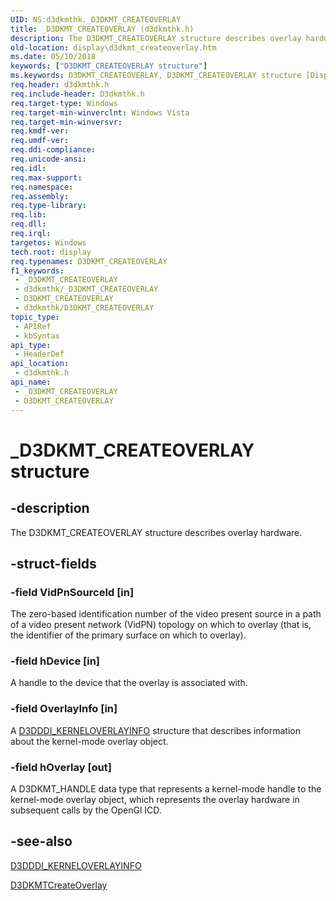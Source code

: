 ```yaml
---
UID: NS:d3dkmthk._D3DKMT_CREATEOVERLAY
title: _D3DKMT_CREATEOVERLAY (d3dkmthk.h)
description: The D3DKMT_CREATEOVERLAY structure describes overlay hardware.
old-location: display\d3dkmt_createoverlay.htm
ms.date: 05/10/2018
keywords: ["D3DKMT_CREATEOVERLAY structure"]
ms.keywords: D3DKMT_CREATEOVERLAY, D3DKMT_CREATEOVERLAY structure [Display Devices], OpenGL_Structs_0e2cd78f-0999-48a3-8a7d-329ddb46b46f.xml, _D3DKMT_CREATEOVERLAY, d3dkmthk/D3DKMT_CREATEOVERLAY, display.d3dkmt_createoverlay
req.header: d3dkmthk.h
req.include-header: D3dkmthk.h
req.target-type: Windows
req.target-min-winverclnt: Windows Vista
req.target-min-winversvr: 
req.kmdf-ver: 
req.umdf-ver: 
req.ddi-compliance: 
req.unicode-ansi: 
req.idl: 
req.max-support: 
req.namespace: 
req.assembly: 
req.type-library: 
req.lib: 
req.dll: 
req.irql: 
targetos: Windows
tech.root: display
req.typenames: D3DKMT_CREATEOVERLAY
f1_keywords:
 - _D3DKMT_CREATEOVERLAY
 - d3dkmthk/_D3DKMT_CREATEOVERLAY
 - D3DKMT_CREATEOVERLAY
 - d3dkmthk/D3DKMT_CREATEOVERLAY
topic_type:
 - APIRef
 - kbSyntax
api_type:
 - HeaderDef
api_location:
 - d3dkmthk.h
api_name:
 - _D3DKMT_CREATEOVERLAY
 - D3DKMT_CREATEOVERLAY
---
```


# _D3DKMT_CREATEOVERLAY structure


## -description

The D3DKMT_CREATEOVERLAY structure describes overlay hardware.

## -struct-fields

### -field VidPnSourceId [in]

The zero-based identification number of the video present source in a path of a video present network (VidPN) topology on which to overlay (that is, the identifier of the primary surface on which to overlay).

### -field hDevice [in]

A handle to the device that the overlay is associated with.

### -field OverlayInfo [in]

A <a href="/windows-hardware/drivers/ddi/d3dukmdt/ns-d3dukmdt-_d3dddi_kerneloverlayinfo">D3DDDI_KERNELOVERLAYINFO</a> structure that describes information about the kernel-mode overlay object.

### -field hOverlay [out]

A D3DKMT_HANDLE data type that represents a kernel-mode handle to the kernel-mode overlay object, which represents the overlay hardware in subsequent calls by the OpenGl ICD.

## -see-also

<a href="/windows-hardware/drivers/ddi/d3dukmdt/ns-d3dukmdt-_d3dddi_kerneloverlayinfo">D3DDDI_KERNELOVERLAYINFO</a>



<a href="/windows-hardware/drivers/ddi/d3dkmthk/nf-d3dkmthk-d3dkmtcreateoverlay">D3DKMTCreateOverlay</a>

